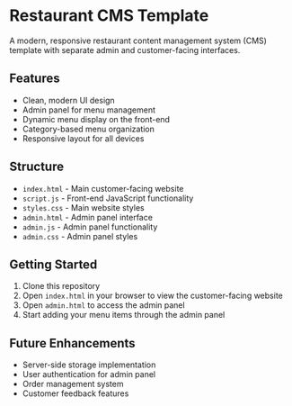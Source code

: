 # Restaurant CMS Template

A modern, responsive restaurant content management system (CMS) template with separate admin and customer-facing interfaces.

## Features

- Clean, modern UI design
- Admin panel for menu management
- Dynamic menu display on the front-end
- Category-based menu organization
- Responsive layout for all devices

## Structure

- `index.html` - Main customer-facing website
- `script.js` - Front-end JavaScript functionality
- `styles.css` - Main website styles
- `admin.html` - Admin panel interface
- `admin.js` - Admin panel functionality
- `admin.css` - Admin panel styles

## Getting Started

1. Clone this repository
2. Open `index.html` in your browser to view the customer-facing website
3. Open `admin.html` to access the admin panel
4. Start adding your menu items through the admin panel

## Future Enhancements

- Server-side storage implementation
- User authentication for admin panel
- Order management system
- Customer feedback features
